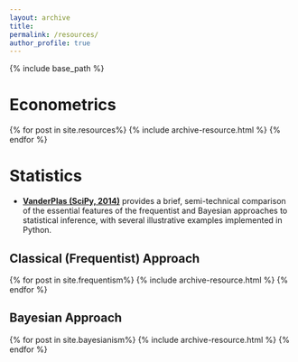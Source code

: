 ```yaml
---
layout: archive
title:
permalink: /resources/
author_profile: true
---
```


{% include base_path %}

# Econometrics


{% for post in site.resources%}
  {% include archive-resource.html %}
{% endfor %}

# Statistics

* [**VanderPlas (SciPy, 2014)**](https://ertuncaydogdu.github.io/files/Frequentism.and.Bayesianism.pdf) provides a brief, semi-technical comparison of the essential features of the frequentist and Bayesian approaches to statistical inference, with several illustrative examples implemented in Python.

## Classical (Frequentist) Approach

{% for post in site.frequentism%}
  {% include archive-resource.html %}
{% endfor %}

## Bayesian Approach

{% for post in site.bayesianism%}
  {% include archive-resource.html %}
{% endfor %}
